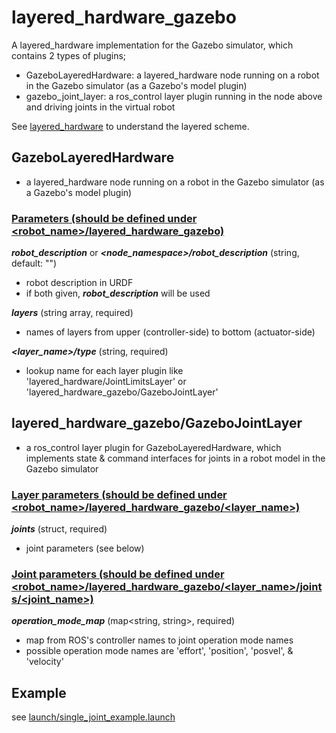 # layered_hardware_gazebo
A layered_hardware implementation for the Gazebo simulator, which contains 2 types of plugins;

* GazeboLayeredHardware: a layered_hardware node running on a robot in the Gazebo simulator (as a Gazebo's model plugin)
* gazebo_joint_layer: a ros_control layer plugin running in the node above and driving joints in the virtual robot

See [layered_hardware](https://github.com/yoshito-n-students/layered_hardware) to understand the layered scheme.

## GazeboLayeredHardware
* a layered_hardware node running on a robot in the Gazebo simulator (as a Gazebo's model plugin)

### <u>Parameters (should be defined under <robot_name>/layered_hardware_gazebo)</u>
___robot_description___ or ___<node_namespace>/robot_description___ (string, default: "")
* robot description in URDF
* if both given, ___robot_description___ will be used

___layers___ (string array, required)
* names of layers from upper (controller-side) to bottom (actuator-side)

___<layer_name>/type___ (string, required)
* lookup name for each layer plugin like 'layered_hardware/JointLimitsLayer' or 'layered_hardware_gazebo/GazeboJointLayer'

## layered_hardware_gazebo/GazeboJointLayer
* a ros_control layer plugin for GazeboLayeredHardware, which implements state & command interfaces for joints in a robot model in the Gazebo simulator

### <u>Layer parameters (should be defined under <robot_name>/layered_hardware_gazebo/<layer_name>)</u>
___joints___ (struct, required)
* joint parameters (see below)

### <u>Joint parameters (should be defined under <robot_name>/layered_hardware_gazebo/<layer_name>/joints/<joint_name>)</u>
___operation_mode_map___ (map<string, string>, required)
* map from ROS's controller names to joint operation mode names
* possible operation mode names are 'effort', 'position', 'posvel', & 'velocity'

## Example
see [launch/single_joint_example.launch](launch/single_joint_example.launch)